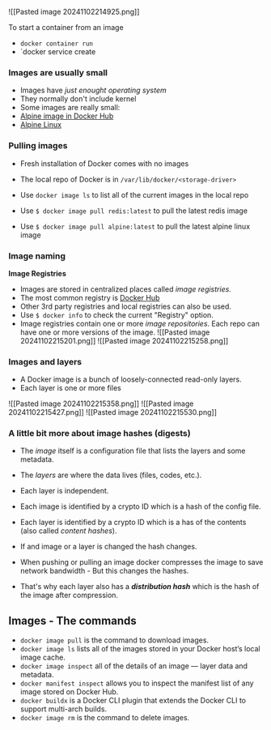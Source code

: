 
![[Pasted image 20241102214925.png]]

To start a container from an image

- `docker container run`
- `docker service create


### Images are usually small

- Images have _just enought operating system_
- They normally don't include kernel
- Some images are really small:
- [Alpine image in Docker Hub](https://hub.docker.com/_/alpine)
- [Alpine Linux](https://alpinelinux.org/downloads/)


### Pulling images

- Fresh installation of Docker comes with no images
- The local repo of Docker is in `/var/lib/docker/<storage-driver>`
- Use `docker image ls` to list all of the current images in the local repo

- Use `$ docker image pull redis:latest` to pull the latest redis image
- Use `$ docker image pull alpine:latest` to pull the latest alpine linux image


### Image naming

**Image Registries**

- Images are stored in centralized places called _image registries_.
- The most common registry is [Docker Hub](https://hub.docker.com/)
- Other 3rd party registries and local registries can also be used.
- Use `$ docker info` to check the current "Registry" option.
- Image registries contain one or more _image repositories_. Each repo can have one or more versions of the image.
![[Pasted image 20241102215201.png]]
![[Pasted image 20241102215258.png]]


### Images and layers

- A Docker image is a bunch of loosely-connected read-only layers.
- Each layer is one or more files


![[Pasted image 20241102215358.png]]
![[Pasted image 20241102215427.png]]
![[Pasted image 20241102215530.png]]


### A little bit more about image hashes (digests)

- The _image_ itself is a configuration file that lists the layers and some metadata.
- The _layers_ are where the data lives (files, codes, etc.).
- Each layer is independent.
- Each image is identified by a crypto ID which is a hash of the config file.
- Each layer is identified by a crypto ID which is a has of the contents (also called _content hashes_).

- If and image or a layer is changed the hash changes.
- When pushing or pulling an image docker compresses the image to save network bandwidth - But this changes the hashes.
- That's why each layer also has a **_distribution hash_** which is the hash of the image after compression.



## Images - The commands

- `docker image pull` is the command to download images.
- `docker image ls` lists all of the images stored in your Docker host’s local image cache.
- `docker image inspect` all of the details of an image — layer data and metadata.
- `docker manifest inspect` allows you to inspect the manifest list of any image stored on Docker Hub.
- `docker buildx` is a Docker CLI plugin that extends the Docker CLI to support multi-arch builds.
- `docker image rm` is the command to delete images.